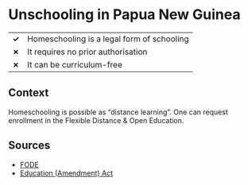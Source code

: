 # Unschooling in Papua New Guinea
| | |
|-|-|
| __✓__ | Homeschooling is a legal form of schooling |
| __✗__ | It requires no prior authorisation |
| __✗__ | It can be curriculum-free |

## Context

Homeschooling is possible as “distance learning”.
One can request enrollment in the Flexible Distance & Open Education.

## Sources

* [FODE](http://fode.education.gov.pg/admission.html)
* [Education (Amendment) Act](https://www.parliament.gov.pg/uploads/acts/20A_33.pdf)

